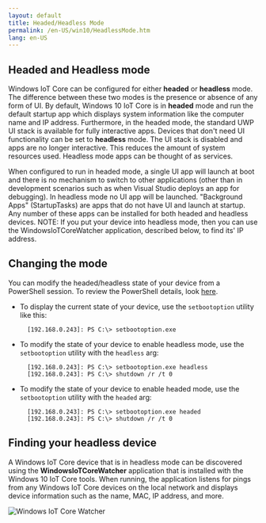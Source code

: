 ```yaml
---
layout: default
title: Headed/Headless Mode
permalink: /en-US/win10/HeadlessMode.htm
lang: en-US
---
```


## Headed and Headless mode

Windows IoT Core can be configured for either **headed** or **headless** mode. The difference between these two modes is the presence or absence of any form of UI.
By default, Windows 10 IoT Core is in **headed** mode and run the default startup app which displays system information like the computer name and IP address.
Furthermore, in the headed mode, the standard UWP UI stack is available for fully interactive apps.
Devices that don't need UI functionality can be set to **headless** mode. The UI stack is disabled and apps are no longer interactive.  This reduces the amount of system resources used.  Headless mode apps can be thought of as services.

When configured to run in headed mode, a single UI app will launch at boot and there is no mechanism to switch to other applications (other than in development scenarios such as when Visual Studio deploys an app for debugging). In headless mode no UI app will be launched. "Background Apps" (StartupTasks) are apps that do not have UI and launch at startup. Any number of these apps can be installed for both headed and headless devices.
    NOTE: If you put your device into headless mode, then you can use the WindowsIoTCoreWatcher application, described below, to find its' IP address.

## Changing the mode
You can modify the headed/headless state of your device from a PowerShell session.  To review the PowerShell details, look [here]({{site.baseurl}}/{{page.lang}}/win10/samples/PowerShell.htm).

* To display the current state of your device, use the `setbootoption` utility like this:

        [192.168.0.243]: PS C:\> setbootoption.exe

* To modify the state of your device to enable headless mode, use the `setbootoption` utility with the `headless` arg:

        [192.168.0.243]: PS C:\> setbootoption.exe headless
        [192.168.0.243]: PS C:\> shutdown /r /t 0

* To modify the state of your device to enable headed mode, use the `setbootoption` utility with the `headed` arg:

        [192.168.0.243]: PS C:\> setbootoption.exe headed
        [192.168.0.243]: PS C:\> shutdown /r /t 0

## Finding your headless device

A Windows IoT Core device that is in headless mode can be discovered using the **WindowsIoTCoreWatcher** application that is installed with the Windows 10 IoT Core tools.
When running, the application listens for pings from any Windows IoT Core devices on the local network and displays device information such as the name, MAC, IP address, and more.

![Windows IoT Core Watcher]({{site.baseurl}}/Resources/images/HeadlessMode/IoTCoreWatcher.png)
